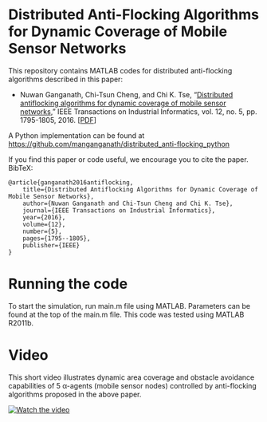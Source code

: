 # Distributed Anti-Flocking Algorithms for Dynamic Coverage of Mobile Sensor Networks

This repository contains MATLAB codes for distributed anti-flocking algorithms described in this paper:

 * Nuwan Ganganath, Chi-Tsun Cheng, and Chi K. Tse, “[Distributed antiflocking algorithms for dynamic coverage of mobile sensor networks](http://dx.doi.org/10.1109/TII.2016.2519913),” IEEE Transactions on Industrial Informatics, vol. 12, no. 5, pp. 1795-1805, 2016. [[PDF](http://ira.lib.polyu.edu.hk/handle/10397/60072)]

A Python implementation can be found at https://github.com/manganganath/distributed_anti-flocking_python

If you find this paper or code useful, we encourage you to cite the paper. BibTeX:

    @article{ganganath2016antiflocking,
        title={Distributed Antiflocking Algorithms for Dynamic Coverage of Mobile Sensor Networks},
        author={Nuwan Ganganath and Chi-Tsun Cheng and Chi K. Tse},
        journal={IEEE Transactions on Industrial Informatics},
        year={2016},
        volume={12},
        number={5},
        pages={1795--1805},
        publisher={IEEE}
    }

# Running the code

To start the simulation, run main.m file using MATLAB. Parameters can be found at the top of the main.m file. This code was tested using MATLAB R2011b.

# Video

This short video illustrates dynamic area coverage and obstacle avoidance capabilities of 5 α-agents (mobile sensor nodes) controlled by anti-flocking algorithms proposed in the above paper.

[![Watch the video](Screenshot.png)](https://www.youtube.com/watch?v=mm9QK8Q2gjM)
